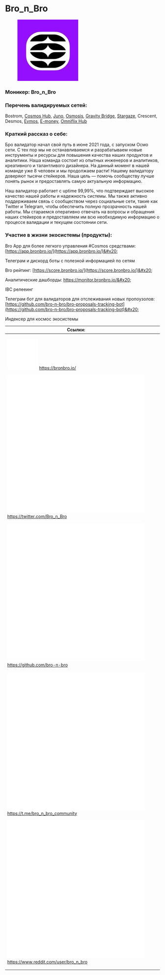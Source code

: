 # Bro\_n\_Bro

<figure><img src="../../.gitbook/assets/image (2).png" alt=""><figcaption></figcaption></figure>

### **Моникер:** Bro\_n\_Bro

### **Перечень валидируемых сетей:**

Bostrom, [Cosmos Hub](../../cosmobook/cosmoshub.md), [Juno](../../cosmobook/juno/), [Osmosis](../../cosmobook/osmosis.md), [Gravity Bridge](../../cosmobook/gravity-bridge.md), [Stargaze](../../cosmobook/stargaze.md), Crescent, Desmos, [Evmos](../../cosmobook/evmos.md), [E-money](../../cosmobook/e-money.md), [Omniflix Hub](../../cosmobook/omniflix.md)

### **Краткий рассказ о себе:**

Бро валидатор начал свой путь в июне 2021 года, с запуском Осмо сети. С тех пор мы не останавливаемся и разрабатываем новые инструменты и ресурсы для повышения качества наших продуктов и аналитики. Наша команда состоит из опытных инженеров и аналитиков, креативного и талантливого дизайнера. На данный момент в нашей команде уже 8 человек и мы продолжаем расти! Нашему валидатору доверяют тысячи стейкеров. Наша цель — помочь сообществу лучше понять рынок и предоставлять самую актуальную информацию.

Наш валидатор работает с uptime 99,99%, что подтверждает высокое качество нашей работы и надежность системы. Мы также активно поддерживаем связь с сообществом через социальные сети, такие как Twitter и Telegram, чтобы обеспечить полную прозрачность нашей работы. Мы стараемся оперативно отвечать на вопросы и обращения наших стейкеров и предоставляем им всю необходимую информацию о процессе валидации и текущем состоянии сети.

### **Участие в жизни экосистемы (продукты):**

Bro App для более легкого управления #Cosmos средствами: [https://app.bronbro.io/](https://app.bronbro.io/)&#x20;

Телеграм и дискорд боты с полезной информацией по сетям&#x20;

Bro рейтинг: [https://score.bronbro.io/](https://score.bronbro.io/)&#x20;

Аналитические дашборды: https://monitor.bronbro.io/&#x20;

IBC релееинг&#x20;

Телеграм бот для валидаторов для отслеживания новых пропоузолов: [https://github.com/bro-n-bro/bro-proposals-tracking-bot](https://github.com/bro-n-bro/bro-proposals-tracking-bot)&#x20;

Индексер для космос экосистемы



<table><thead><tr><th>Ссылки:</th><th data-hidden></th><th data-hidden></th><th data-hidden data-type="content-ref"></th></tr></thead><tbody><tr><td><p><img src="../../.gitbook/assets/icons8-интернет-100 (1).png" alt="" data-size="line"> <a href="https://bronbro.io/">https://bronbro.io/</a> </p><p><img src="../../.gitbook/assets/icons8-твиттер-500 (7).png" alt="" data-size="line"> <a href="https://twitter.com/Bro_n_Bro">https://twitter.com/Bro_n_Bro</a> </p><p><img src="../../.gitbook/assets/icons8-github-480 (2).png" alt="" data-size="line"> <a href="https://github.com/bro-n-bro">https://github.com/bro-n-bro</a> </p><p><img src="../../.gitbook/assets/icons8-телеграмма-app-480 (10).png" alt="" data-size="line"> <a href="https://t.me/bro_n_bro_community">https://t.me/bro_n_bro_community</a> </p><p><img src="../../.gitbook/assets/icons8-реддит-480.png" alt="" data-size="line"> <a href="https://www.reddit.com/user/bro_n_bro">https://www.reddit.com/user/bro_n_bro</a></p></td><td></td><td></td><td></td></tr></tbody></table>

